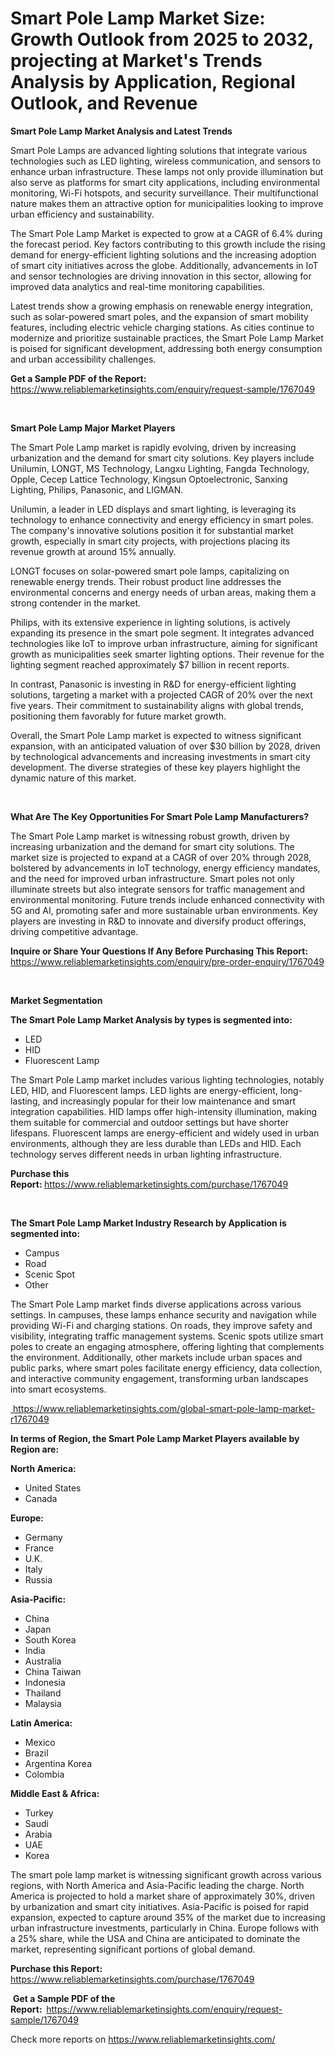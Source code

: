 <p><h1>Smart Pole Lamp Market Size: Growth Outlook from 2025 to 2032, projecting at Market's Trends Analysis by Application, Regional Outlook, and Revenue</h1></p><p><strong>Smart Pole Lamp Market Analysis and Latest Trends</strong></p>
<p><p>Smart Pole Lamps are advanced lighting solutions that integrate various technologies such as LED lighting, wireless communication, and sensors to enhance urban infrastructure. These lamps not only provide illumination but also serve as platforms for smart city applications, including environmental monitoring, Wi-Fi hotspots, and security surveillance. Their multifunctional nature makes them an attractive option for municipalities looking to improve urban efficiency and sustainability.</p><p>The Smart Pole Lamp Market is expected to grow at a CAGR of 6.4% during the forecast period. Key factors contributing to this growth include the rising demand for energy-efficient lighting solutions and the increasing adoption of smart city initiatives across the globe. Additionally, advancements in IoT and sensor technologies are driving innovation in this sector, allowing for improved data analytics and real-time monitoring capabilities.</p><p>Latest trends show a growing emphasis on renewable energy integration, such as solar-powered smart poles, and the expansion of smart mobility features, including electric vehicle charging stations. As cities continue to modernize and prioritize sustainable practices, the Smart Pole Lamp Market is poised for significant development, addressing both energy consumption and urban accessibility challenges.</p></p>
<p><strong>Get a Sample PDF of the Report:&nbsp;</strong> <a href="https://www.reliablemarketinsights.com/enquiry/request-sample/1767049?utm_campaign=3320&utm_medium=2&utm_source=Github&utm_content=ia&utm_term=11042025&utm_id=smart-pole-lamp">https://www.reliablemarketinsights.com/enquiry/request-sample/1767049</a></p>
<p>&nbsp;</p>
<p><strong>Smart Pole Lamp Major Market Players</strong></p>
<p><p>The Smart Pole Lamp market is rapidly evolving, driven by increasing urbanization and the demand for smart city solutions. Key players include Unilumin, LONGT, MS Technology, Langxu Lighting, Fangda Technology, Opple, Cecep Lattice Technology, Kingsun Optoelectronic, Sanxing Lighting, Philips, Panasonic, and LIGMAN. </p><p>Unilumin, a leader in LED displays and smart lighting, is leveraging its technology to enhance connectivity and energy efficiency in smart poles. The company's innovative solutions position it for substantial market growth, especially in smart city projects, with projections placing its revenue growth at around 15% annually.</p><p>LONGT focuses on solar-powered smart pole lamps, capitalizing on renewable energy trends. Their robust product line addresses the environmental concerns and energy needs of urban areas, making them a strong contender in the market.</p><p>Philips, with its extensive experience in lighting solutions, is actively expanding its presence in the smart pole segment. It integrates advanced technologies like IoT to improve urban infrastructure, aiming for significant growth as municipalities seek smarter lighting options. Their revenue for the lighting segment reached approximately $7 billion in recent reports.</p><p>In contrast, Panasonic is investing in R&D for energy-efficient lighting solutions, targeting a market with a projected CAGR of 20% over the next five years. Their commitment to sustainability aligns with global trends, positioning them favorably for future market growth.</p><p>Overall, the Smart Pole Lamp market is expected to witness significant expansion, with an anticipated valuation of over $30 billion by 2028, driven by technological advancements and increasing investments in smart city development. The diverse strategies of these key players highlight the dynamic nature of this market.</p></p>
<p>&nbsp;</p>
<p><strong>What Are The Key Opportunities For Smart Pole Lamp Manufacturers?</strong></p>
<p><p>The Smart Pole Lamp market is witnessing robust growth, driven by increasing urbanization and the demand for smart city solutions. The market size is projected to expand at a CAGR of over 20% through 2028, bolstered by advancements in IoT technology, energy efficiency mandates, and the need for improved urban infrastructure. Smart poles not only illuminate streets but also integrate sensors for traffic management and environmental monitoring. Future trends include enhanced connectivity with 5G and AI, promoting safer and more sustainable urban environments. Key players are investing in R&D to innovate and diversify product offerings, driving competitive advantage.</p></p>
<p><strong>Inquire or Share Your Questions If Any Before Purchasing This Report:</strong> <a href="https://www.reliablemarketinsights.com/enquiry/pre-order-enquiry/1767049?utm_campaign=3320&utm_medium=2&utm_source=Github&utm_content=ia&utm_term=11042025&utm_id=smart-pole-lamp">https://www.reliablemarketinsights.com/enquiry/pre-order-enquiry/1767049</a></p>
<p>&nbsp;</p>
<p><strong>Market Segmentation</strong></p>
<p><strong>The Smart Pole Lamp Market Analysis by types is segmented into:</strong></p>
<p><ul><li>LED</li><li>HID</li><li>Fluorescent Lamp</li></ul></p>
<p><p>The Smart Pole Lamp market includes various lighting technologies, notably LED, HID, and Fluorescent lamps. LED lights are energy-efficient, long-lasting, and increasingly popular for their low maintenance and smart integration capabilities. HID lamps offer high-intensity illumination, making them suitable for commercial and outdoor settings but have shorter lifespans. Fluorescent lamps are energy-efficient and widely used in urban environments, although they are less durable than LEDs and HID. Each technology serves different needs in urban lighting infrastructure.</p></p>
<p><strong>Purchase this Report:&nbsp;</strong><a href="https://www.reliablemarketinsights.com/purchase/1767049?utm_campaign=3320&utm_medium=2&utm_source=Github&utm_content=ia&utm_term=11042025&utm_id=smart-pole-lamp">https://www.reliablemarketinsights.com/purchase/1767049</a></p>
<p>&nbsp;</p>
<p><strong>The Smart Pole Lamp Market Industry Research by Application is segmented into:</strong></p>
<p><ul><li>Campus</li><li>Road</li><li>Scenic Spot</li><li>Other</li></ul></p>
<p><p>The Smart Pole Lamp market finds diverse applications across various settings. In campuses, these lamps enhance security and navigation while providing Wi-Fi and charging stations. On roads, they improve safety and visibility, integrating traffic management systems. Scenic spots utilize smart poles to create an engaging atmosphere, offering lighting that complements the environment. Additionally, other markets include urban spaces and public parks, where smart poles facilitate energy efficiency, data collection, and interactive community engagement, transforming urban landscapes into smart ecosystems.</p></p>
<p><a href="https://www.reliablemarketinsights.com/global-smart-pole-lamp-market-r1767049?utm_campaign=3320&utm_medium=2&utm_source=Github&utm_content=ia&utm_term=11042025&utm_id=smart-pole-lamp">&nbsp;https://www.reliablemarketinsights.com/global-smart-pole-lamp-market-r1767049</a></p>
<p><strong>In terms of Region, the Smart Pole Lamp Market Players available by Region are:</strong></p>
<p>
    <p> <strong> North America: </strong>
        <ul>
            <li>United States</li>
            <li>Canada</li>
        </ul>
        </p> 
    <p> <strong> Europe: </strong>
        <ul>
            <li>Germany</li>
            <li>France</li>
            <li>U.K.</li>
            <li>Italy</li>
            <li>Russia</li>
        </ul>
        </p> 
    <p> <strong> Asia-Pacific: </strong>
        <ul>
            <li>China</li>
            <li>Japan</li>
            <li>South Korea</li>
            <li>India</li>
            <li>Australia</li>
            <li>China Taiwan</li>
            <li>Indonesia</li>
            <li>Thailand</li>
            <li>Malaysia</li>
        </ul>
        </p> 
    <p> <strong> Latin America: </strong>
        <ul>
            <li>Mexico</li>
            <li>Brazil</li>
            <li>Argentina Korea</li>
            <li>Colombia</li>
        </ul>
        </p> 
    <p> <strong> Middle East & Africa: </strong>
        <ul>
            <li>Turkey</li>
            <li>Saudi</li>
            <li>Arabia</li>
            <li>UAE</li>
            <li>Korea</li>
        </ul>
    </p>
    </p>
<p><p>The smart pole lamp market is witnessing significant growth across various regions, with North America and Asia-Pacific leading the charge. North America is projected to hold a market share of approximately 30%, driven by urbanization and smart city initiatives. Asia-Pacific is poised for rapid expansion, expected to capture around 35% of the market due to increasing urban infrastructure investments, particularly in China. Europe follows with a 25% share, while the USA and China are anticipated to dominate the market, representing significant portions of global demand.</p></p>
<p><strong>Purchase this Report: </strong><a href="https://www.reliablemarketinsights.com/purchase/1767049?utm_campaign=3320&utm_medium=2&utm_source=Github&utm_content=ia&utm_term=11042025&utm_id=smart-pole-lamp">https://www.reliablemarketinsights.com/purchase/1767049</a></p>
<p>&nbsp;<strong>Get a Sample PDF of the Report:&nbsp;&nbsp;</strong><a href="https://www.reliablemarketinsights.com/enquiry/request-sample/1767049?utm_campaign=3320&utm_medium=2&utm_source=Github&utm_content=ia&utm_term=11042025&utm_id=smart-pole-lamp">https://www.reliablemarketinsights.com/enquiry/request-sample/1767049</a></p>
<p><strong></strong></p>
<p>Check more reports on <a href="https://www.reliablemarketinsights.com/?utm_campaign=3320&utm_medium=2&utm_source=Github&utm_content=ia&utm_term=11042025&utm_id=smart-pole-lamp">https://www.reliablemarketinsights.com/</a></p>